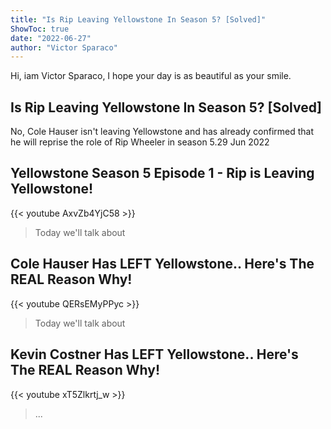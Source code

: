 ```yaml
---
title: "Is Rip Leaving Yellowstone In Season 5? [Solved]"
ShowToc: true 
date: "2022-06-27"
author: "Victor Sparaco" 
---
```


Hi, iam Victor Sparaco, I hope your day is as beautiful as your smile.
## Is Rip Leaving Yellowstone In Season 5? [Solved]
No, Cole Hauser isn't leaving Yellowstone and has already confirmed that he will reprise the role of Rip Wheeler in season 5.29 Jun 2022

## Yellowstone Season 5 Episode 1 - Rip is Leaving Yellowstone!
{{< youtube AxvZb4YjC58 >}}
>Today we'll talk about 

## Cole Hauser Has LEFT Yellowstone.. Here's The REAL Reason Why!
{{< youtube QERsEMyPPyc >}}
>Today we'll talk about 

## Kevin Costner Has LEFT Yellowstone.. Here's The REAL Reason Why!
{{< youtube xT5Zlkrtj_w >}}
>... 

